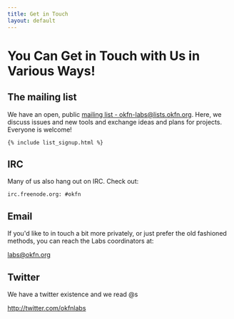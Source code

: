 ```yaml
---
title: Get in Touch
layout: default
---
```


<h1>You Can Get in Touch with Us in Various Ways!</h1>

<div class="row">
  <div class="span6">
    <h2>The mailing list</h2>
    <p>We have an open, public <a href="http://lists.okfn.org/mailman/listinfo/okfn-labs">mailing list - okfn-labs@lists.okfn.org</a>. Here, we discuss issues and new tools and exchange ideas and plans for projects. Everyone is welcome!</p>

    {% include list_signup.html %}
  </div>
  <div class="span6">
    <h2>IRC</h2>
    <p>Many of us also hang out on IRC. Check out:</p>
    <code>irc.freenode.org: #okfn</code>
  </div>
</div>

<div class="row">
  <div class="span6">
    <h2>Email</h2>
    <p>If you'd like to in touch a bit more privately, or just prefer the old fashioned methods, you can reach the Labs coordinators at:</p>
    <p><a href="mailto:labs@okfn.org">labs@okfn.org</a></p>
  </div>
  <div class="span6">
    <h2>Twitter</h2>
    <p>We have a twitter existence and we read @s</p>
    <p><a href="http://twitter.com/okfnlabs">http://twitter.com/okfnlabs</a></p>
  </div>
</div>
